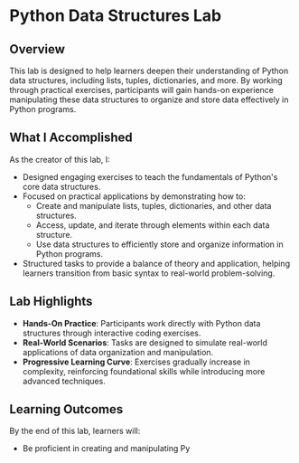 # Python Data Structures Lab  

## Overview  
This lab is designed to help learners deepen their understanding of Python data structures, including lists, tuples, dictionaries, and more. By working through practical exercises, participants will gain hands-on experience manipulating these data structures to organize and store data effectively in Python programs.  

## What I Accomplished  
As the creator of this lab, I:  
- Designed engaging exercises to teach the fundamentals of Python's core data structures.  
- Focused on practical applications by demonstrating how to:  
  - Create and manipulate lists, tuples, dictionaries, and other data structures.  
  - Access, update, and iterate through elements within each data structure.  
  - Use data structures to efficiently store and organize information in Python programs.  
- Structured tasks to provide a balance of theory and application, helping learners transition from basic syntax to real-world problem-solving.  

## Lab Highlights  
- **Hands-On Practice**: Participants work directly with Python data structures through interactive coding exercises.  
- **Real-World Scenarios**: Tasks are designed to simulate real-world applications of data organization and manipulation.  
- **Progressive Learning Curve**: Exercises gradually increase in complexity, reinforcing foundational skills while introducing more advanced techniques.  

## Learning Outcomes  
By the end of this lab, learners will:  
- Be proficient in creating and manipulating Py
